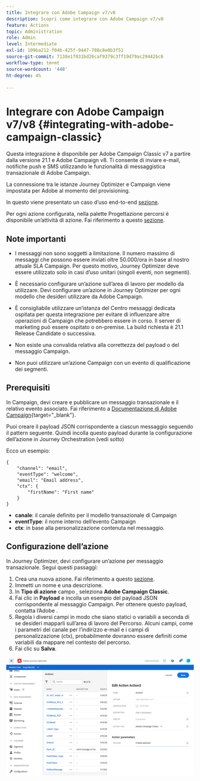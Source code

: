 ```yaml
---
title: Integrare con Adobe Campaign v7/v8
description: Scopri come integrare con Adobe Campaign v7/v8
feature: Actions
topic: Administration
role: Admin
level: Intermediate
exl-id: 109ba212-f04b-425f-9447-708c8e0b3f51
source-git-commit: 7138e1f031bd26caf9379c3ff19d79ac29442bc6
workflow-type: tm+mt
source-wordcount: '448'
ht-degree: 4%

---
```


# Integrare con Adobe Campaign v7/v8 {#integrating-with-adobe-campaign-classic}

Questa integrazione è disponibile per Adobe Campaign Classic v7 a partire dalla versione 21.1 e Adobe Campaign v8. Ti consente di inviare e-mail, notifiche push e SMS utilizzando le funzionalità di messaggistica transazionale di Adobe Campaign.

La connessione tra le istanze Journey Optimizer e Campaign viene impostata per Adobe al momento del provisioning.

In questo viene presentato un caso d’uso end-to-end [sezione](../building-journeys/campaign-classic-use-case.md).

Per ogni azione configurata, nella palette Progettazione percorsi è disponibile un’attività di azione. Fai riferimento a questo [sezione](../building-journeys/using-adobe-campaign-classic.md).

## Note importanti

* I messaggi non sono soggetti a limitazione. Il numero massimo di messaggi che possono essere inviati oltre 50.000/ora in base al nostro attuale SLA Campaign. Per questo motivo, Journey Optimizer deve essere utilizzato solo in casi d’uso unitari (singoli eventi, non segmenti).

* È necessario configurare un’azione sull’area di lavoro per modello da utilizzare. Devi configurare un’azione in Journey Optimizer per ogni modello che desideri utilizzare da Adobe Campaign.

* È consigliabile utilizzare un’istanza del Centro messaggi dedicata ospitata per questa integrazione per evitare di influenzare altre operazioni di Campaign che potrebbero essere in corso. Il server di marketing può essere ospitato o on-premise. La build richiesta è 21.1 Release Candidate o successiva.

* Non esiste una convalida relativa alla correttezza del payload o del messaggio Campaign.

* Non puoi utilizzare un’azione Campaign con un evento di qualificazione dei segmenti.

## Prerequisiti

In Campaign, devi creare e pubblicare un messaggio transazionale e il relativo evento associato. Fai riferimento a [Documentazione di Adobe Campaign](https://experienceleague.adobe.com/docs/campaign-classic/using/transactional-messaging/introduction/about-transactional-messaging.html#transactional-messaging){target=&quot;_blank&quot;}.

Puoi creare il payload JSON corrispondente a ciascun messaggio seguendo il pattern seguente. Quindi incolla questo payload durante la configurazione dell’azione in Journey Orchestration (vedi sotto)

Ecco un esempio:

```
{
    "channel": "email",
    "eventType": "welcome",
    "email": "Email address",
    "ctx": {
        "firstName": "First name"
    }
}
```

* **canale**: il canale definito per il modello transazionale di Campaign
* **eventType**: il nome interno dell’evento Campaign
* **ctx**: in base alla personalizzazione contenuta nel messaggio.

## Configurazione dell’azione

In Journey Optimizer, devi configurare un’azione per messaggio transazionale. Segui questi passaggi:

1. Crea una nuova azione. Fai riferimento a questo [sezione](../action/action.md).
1. Immetti un nome e una descrizione.
1. In **Tipo di azione** campo , seleziona **Adobe Campaign Classic**.
1. Fai clic in **Payload** e incolla un esempio del payload JSON corrispondente al messaggio Campaign. Per ottenere questo payload, contatta l’Adobe .
1. Regola i diversi campi in modo che siano statici o variabili a seconda di se desideri mapparli sull’area di lavoro del Percorso. Alcuni campi, come i parametri del canale per l’indirizzo e-mail e i campi di personalizzazione (ctx), probabilmente dovranno essere definiti come variabili da mappare nel contesto del percorso.
1. Fai clic su **Salva**.

![](../assets/accintegration1.png)
